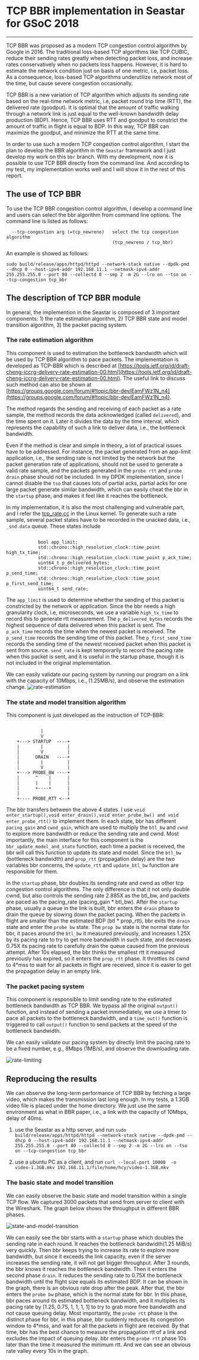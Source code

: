 # TCP BBR implementation in Seastar for GSoC 2018
------

TCP BBR was proposed as a modern TCP congestion control algorithm by Google in 2016. The traditional loss-based TCP algorithms like TCP CUBIC, reduce their sending rates greatly when detecting packet loss, and increase rates conservatively when no packets loss happens. However, it is hard to estimate the network condition just on basis of one metric, i.e, packet loss. As a consequence, loss-based TCP algorithms underutilize network most of the time, but cause severe congestion occasionally.

TCP BBR is a new variation of TCP algorithm which adjusts its sending rate based on the real-time network metric, i.e, packet round trip time (RTT), the delivered rate (goodput). It is optimal that the amount of traffic walking through a network link is just equal to the well-known bandwidth delay production (BDP). Hence, TCP BBR uses RTT and goodput to constrict the amount of traffic in flight is equal to BDP. In this way, TCP BBR can maximize the goodput, and minimize the RTT at the same time.

In order to use such a modern TCP congestion control algorithm, I start the plan to develop the BBR algorithm in the `Seastar` framework and I just develop my work on this `bbr` branch. With my development, now it is possible to use TCP BBR directly from the command line. And according to my test, my implementation works well and I will show it in the rest of this report. 



## The use of TCP BBR


To use the TCP BBR congestion control algorithm, I develop a command line and users can select the bbr algorithm from command line options. The command line is listed as follows:

```TCP congestion algorithm options:
  --tcp-congestion arg (=tcp_newreno)   select the tcp congestion algorithm 
                                        (tcp_newreno / tcp_bbr)
```

An example is showed as follows:

`sudo build/release/apps/httpd/httpd --network-stack native --dpdk-pmd --dhcp 0 --host-ipv4-addr 192.168.11.1 --netmask-ipv4-addr 255.255.255.0 --port 80 --collectd 0 --smp 2 -m 2G --lro on --tso on --tcp-congestion tcp_bbr`


## The description of TCP BBR module

In general, the implemention in the Seastar is composed of 3 important components: 1) the rate estimation algorithm, 2) TCP BBR state and model transition algorithm, 3) the packet pacing system.

### The rate estimation algorithm 

This component is used to estimation the bottleneck bandwidth which will be used by TCP BBR algorithm to pace packets. The implementation is developed as TCP-BBR which is described at [https://tools.ietf.org/id/draft-cheng-iccrg-delivery-rate-estimation-00.html](https://tools.ietf.org/id/draft-cheng-iccrg-delivery-rate-estimation-00.html).
The useful link to discuss such method can also be shown at [https://groups.google.com/forum/#!topic/bbr-dev/EamFWz1N_n4](https://groups.google.com/forum/#!topic/bbr-dev/EamFWz1N_n4). 

The method regards the sending and receiving of each packet as a rate sample, the method records the data acknowledged (called `delivered`), and the time spent on it. Later it divides the data by the time interval, which represents the capability of such a link to deliver data, i.e., the bottleneck bandwidth.

Even if the method is clear and simple in theory, a lot of practical issues have to be addressed. For instance, the packet generated from an app-limit application, i.e., the sending rate is not limited by the network but the packet generation rate of applications, should not be used to generate a valid rate sample, and the packets generated in the `probe rtt` and `probe drain` phase should not be included. In my DPDK implementation, since I cannot disable the `tso` that causes lots of partial acks, partial acks for one large packet generate similar bandwidth, which can easily cheat the bbr in the `startup` phase, and makes it feel like it reaches the bottleneck.

In my implementation, it is also the most challenging and vulnerable part, and I refer the  [tcp_rate.cc](https://elixir.bootlin.com/linux/latest/source/net/ipv4/tcp_rate.c) in the Linux kernel. To generate such a rate sample, several packet states have to be recorded in the unacked data, i.e., `_snd.data` queue. These states include
```         

            bool app_limit;  
            std::chrono::high_resolution_clock::time_point high_tx_time;
            std::chrono::high_resolution_clock::time_point p_ack_time;
            uint64_t p_delivered_bytes;
            std::chrono::high_resolution_clock::time_point p_send_time;
            std::chrono::high_resolution_clock::time_point p_first_send_time;
            uint64_t send_rate;
```

The `app_limit` is used to determine whether the sending of this packet is constricted by the network or application. Since the bbr needs a high granularity clock, i.e, microseconds, we use a variable `high_tx_time` to record this to generate rtt measurement. The `p_delivered_bytes` records the highest sequence of data delivered when this packet is sent. The `p_ack_time` records the time when the newest packet is received. The `p_send_time` records the sending time of this packet. The `p_first_send_time` records the sending time of the newest received packet when this packet is sent from source. `send_rate` is kept temporarily to record the pacing rate when this packet is sent, and it is useful in the startup phase, though it is not included in the original implementation.

We can easily validate our pacing system by running our program on a link with the capacity of 10Mbps, i.e., (1.25MB/s), and observe the estimation change.
![rate-estimation](rate-estimation.PNG)

### The state and model transition algorithm

This component is just developed as the instruction of TCP-BBR:

```

             |
             V
    +---> STARTUP  ----+
    |        |         |
    |        V         |
    |      DRAIN   ----+
    |        |         |
    |        V         |
    +---> PROBE_BW ----+
    |      ^    |      |
    |      |    |      |
    |      +----+      |
    |                  |
    +---- PROBE_RTT <--+

```
The bbr transfers between the above 4 states. I use `void enter_startup(),void enter_drain(),void enter_probe_bw() and void enter_probe_rtt()` to implement them. In each state, bbr has different `pacing_gain` and `cwnd_gain`, which are used to multiply the `btl_bw` and `cwnd` to explore more bandwidth or reduce the sending rate and cwnd. Most importantly, the main interface for this component is the `bbr_update_model_and_state` function, each time a packet is received, the bbr will call this function to update its state and model. Since the `btl_bw` (bottleneck bandwidth) and `prop_rtt` (propagation delay) are the two variables bbr concerns, the `update_rtt` and `update_btl_bw` function are responsible for them.

In the `startup` phase, bbr doubles its sending rate and cwnd as other tcp congestion control algorithms. The only difference is that it not only double cwnd, but also controls the sending rate 2.885X as the btl_bw, and packets are paced as the pacing_rate (pacing_gain * btl_bw). After the `startup` phase, usually a queue in the link is built, bbr enters the `drain` phase to drain the queue by slowing down the packet pacing. When the packets in flight are smaller than the estimated BDP (btl * prop_rtt), bbr exits the `drain` state and enter the `probe bw` state. The `prop bw` state is the normal state for bbr, it paces around the `btl_bw` it measured previously, and increases 1.25X by its pacing rate to try to get more bandwidth in such state, and decreases 0.75X its pacing rate to carefully drain the queue caused from the previous attempt. After 10s elapsed, the bbr thinks the smallest rtt it measured previously has expired, so it enters the `prop_rtt` phase. It throttles its cwnd to 4*mss to wait for all packets in flight are received, since it is easier to get the propagation delay in an empty link.

### The packet pacing system

This component is responsible to limit sending rate to the estimated bottleneck bandwidth as TCP BBR. We bypass all the original `output()` function, and instead of sending a packet inmmediately, we use a timer to pace all packets to the bottleneck bandwidth, and a `time_out()` function is triggered to call `output()` function to send packets at the speed of the bottleneck bandwidth.

We can easily validate our pacing system by directly limit the pacing rate to be a fixed number, e.g., 8Mbps (1MB/s), and observe the downloading rate.

![rate-limiting](new-packet-pacing.PNG)




## Reproducing the results 

We can observe the long-term performance of TCP BBR by fetching a large video, which makes the transmission last long enough. In my tests, a 1.3GB video file is placed under the home directory. We just use the same environment as what in BBR paper, i.e., a link with the capacity of 10Mbps, delay of 40ms.

1. use the Seastar as a http server, and run `sudo build/release/apps/httpd/httpd --network-stack native --dpdk-pmd --dhcp 0 --host-ipv4-addr 192.168.11.1 --netmask-ipv4-addr 255.255.255.0 --port 80 --collectd 0 --smp 2 -m 2G --lro on --tso on --tcp-congestion tcp_bbr ` 

2. use a ubuntu PC as a client, and run `curl --local-port 10000  -o video-1.3GB.mkv 192.168.11.1/file/home/hcy/video-1.3GB.mkv`

### The basic state and model transition

We can easily observe the basic state and model transition within a single TCP flow. We captured 3000 packets that send from server to client with the Wireshark. The graph below shows the throughput in different BBR phases. 


![state-and-model-transition](single-flow-behavior.PNG)

We can easily see the bbr starts with a `startup` phase which doubles the sending rate in each round. It reaches the bottleneck bandwidth(1.25 MiB/s) very quickly. Then bbr keeps trying to increase its rate to explore more bandwidth, but since it exceeds the link capacity, even if the server increases the sending rate, it will not get bigger throughput. After 3 rounds, the bbr knows it reaches the bottleneck bandwidth. Then it enters the second phase `drain`. It reduces the sending rate to 0.75X the bottleneck bandwidth until the flight size equals its estimated BDP. It can be shown in the graph, there is an obvious rate drop after the peak. After that, the bbr enters the `probe bw` phase, which is the normal state for bbr. In this phase, bbr paces around its estimated bottleneck bandwidth, and it multiplies its pacing rate by [1.25, 0.75, 1, 1, 1, 1] to try to grab more free bandwidth and not cause queuing delay. Most importantly, the `probe rtt` phase is the distinct phase for bbr, in this phase, bbr suddenly reduces its congestion window to 4*mss, and wait for all the packets in flight are received. By that time, bbr has the best chance to measure the propagation rtt of a link and excludes the impact of queuing delay. bbr enters the `probe rtt` phase 10s later than the time it measured the minimum rtt. And we can see an obvious rate valley every 10s in the graph.  

